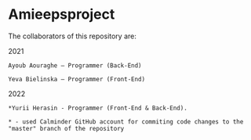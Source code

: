 # Amieepsproject

The collaborators of this repository are:


  2021
  
    Ayoub Aouraghe — Programmer (Back-End)
    
    Yeva Bielinska — Programmer (Front-End)
    
    
  2022
  
    *Yurii Herasin - Programmer (Front-End & Back-End).
    
    * - used Calminder GitHub account for commiting code changes to the "master" branch of the repository
